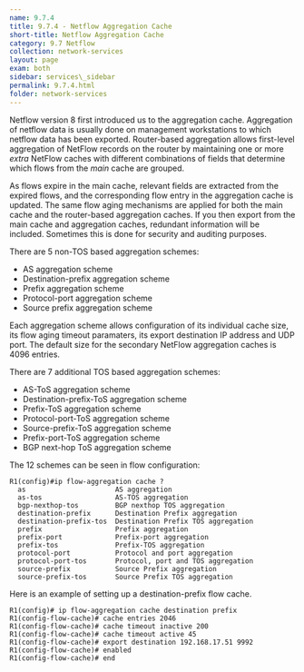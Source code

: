 ```yaml
---
name: 9.7.4
title: 9.7.4 - Netflow Aggregation Cache
short-title: Netflow Aggregation Cache
category: 9.7 Netflow
collection: network-services
layout: page
exam: both
sidebar: services\_sidebar
permalink: 9.7.4.html
folder: network-services
---
```

Netflow version 8 first introduced us to the aggregation cache. Aggregation of netflow data is usually done on management workstations to which netflow data has been exported. Router-based aggregation allows first-level aggregation of NetFlow records on the router by maintaining one or more *extra* NetFlow caches with different combinations of fields that determine which flows from the *main* cache are grouped.

As flows expire in the main cache, relevant fields are extracted from the expired flows, and the corresponding flow entry in the aggregation cache is updated. The same flow aging mechanisms are applied for both the main cache and the router-based aggregation caches. If you then export from the main cache and aggregation caches, redundant information will be included. Sometimes this is done for security and auditing purposes.

There are 5 non-TOS based aggregation schemes:
- AS aggregation scheme
- Destination-prefix aggregation scheme
- Prefix aggregation scheme
- Protocol-port aggregation scheme
- Source prefix aggregation scheme

Each aggregation scheme allows configuration of its individual cache size, its flow aging timeout paramaters, its export destination IP address and UDP port. The default size for the secondary NetFlow aggregation caches is 4096 entries.

There are 7 additional TOS based aggregation schemes:
- AS-ToS aggregation scheme
- Destination-prefix-ToS aggregation scheme
- Prefix-ToS aggregation scheme
- Protocol-port-ToS aggregation scheme
- Source-prefix-ToS aggregation scheme
- Prefix-port-ToS aggregation scheme
- BGP next-hop ToS aggregation scheme

The 12 schemes can be seen in flow configuration:
```
R1(config)#ip flow-aggregation cache ?
  as                      AS aggregation
  as-tos                  AS-TOS aggregation
  bgp-nexthop-tos         BGP nexthop TOS aggregation
  destination-prefix      Destination Prefix aggregation
  destination-prefix-tos  Destination Prefix TOS aggregation
  prefix                  Prefix aggregation
  prefix-port             Prefix-port aggregation
  prefix-tos              Prefix-TOS aggregation
  protocol-port           Protocol and port aggregation
  protocol-port-tos       Protocol, port and TOS aggregation
  source-prefix           Source Prefix aggregation
  source-prefix-tos       Source Prefix TOS aggregation
```

Here is an example of setting up a destination-prefix flow cache.
```
R1(config)# ip flow-aggregation cache destination prefix
R1(config-flow-cache)# cache entries 2046
R1(config-flow-cache)# cache timeout inactive 200
R1(config-flow-cache)# cache timeout active 45
R1(config-flow-cache)# export destination 192.168.17.51 9992
R1(config-flow-cache)# enabled
R1(config-flow-cache)# end
```
